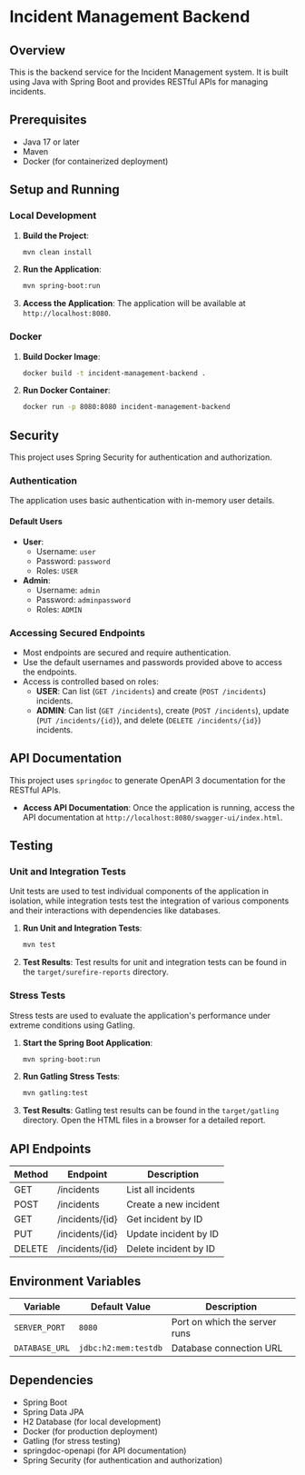 # Incident Management Backend

## Overview

This is the backend service for the Incident Management system. It is built using Java with Spring Boot and provides RESTful APIs for managing incidents.

## Prerequisites

- Java 17 or later
- Maven
- Docker (for containerized deployment)

## Setup and Running

### Local Development

1. **Build the Project**:
    ```sh
    mvn clean install
    ```

2. **Run the Application**:
    ```sh
    mvn spring-boot:run
    ```

3. **Access the Application**:
   The application will be available at `http://localhost:8080`.

### Docker

1. **Build Docker Image**:
    ```sh
    docker build -t incident-management-backend .
    ```

2. **Run Docker Container**:
    ```sh
    docker run -p 8080:8080 incident-management-backend
    ```

## Security

This project uses Spring Security for authentication and authorization.

### Authentication

The application uses basic authentication with in-memory user details.

#### Default Users

- **User**:
    - Username: `user`
    - Password: `password`
    - Roles: `USER`
- **Admin**:
    - Username: `admin`
    - Password: `adminpassword`
    - Roles: `ADMIN`

### Accessing Secured Endpoints

- Most endpoints are secured and require authentication.
- Use the default usernames and passwords provided above to access the endpoints.
- Access is controlled based on roles:
    - **USER**: Can list (`GET /incidents`) and create (`POST /incidents`) incidents.
    - **ADMIN**: Can list (`GET /incidents`), create (`POST /incidents`), update (`PUT /incidents/{id}`), and delete (`DELETE /incidents/{id}`) incidents.


## API Documentation

This project uses `springdoc` to generate OpenAPI 3 documentation for the RESTful APIs.

- **Access API Documentation**:
  Once the application is running, access the API documentation at `http://localhost:8080/swagger-ui/index.html`.

## Testing

### Unit and Integration Tests

Unit tests are used to test individual components of the application in isolation, while integration tests test the integration of various components and their interactions with dependencies like databases.

1. **Run Unit and Integration Tests**:
    ```sh
    mvn test
    ```

2. **Test Results**:
   Test results for unit and integration tests can be found in the `target/surefire-reports` directory.

### Stress Tests

Stress tests are used to evaluate the application's performance under extreme conditions using Gatling.

1. **Start the Spring Boot Application**:
    ```sh
    mvn spring-boot:run
    ```

2. **Run Gatling Stress Tests**:
    ```sh
    mvn gatling:test
    ```

3. **Test Results**:
   Gatling test results can be found in the `target/gatling` directory. Open the HTML files in a browser for a detailed report.

## API Endpoints

| Method | Endpoint               | Description             |
|--------|------------------------|-------------------------|
| GET    | /incidents             | List all incidents      |
| POST   | /incidents             | Create a new incident   |
| GET    | /incidents/{id}        | Get incident by ID      |
| PUT    | /incidents/{id}        | Update incident by ID   |
| DELETE | /incidents/{id}        | Delete incident by ID   |

## Environment Variables

| Variable        | Default Value       | Description                     |
|-----------------|---------------------|---------------------------------|
| `SERVER_PORT`   | `8080`              | Port on which the server runs   |
| `DATABASE_URL`  | `jdbc:h2:mem:testdb`| Database connection URL         |

## Dependencies

- Spring Boot
- Spring Data JPA
- H2 Database (for local development)
- Docker (for production deployment)
- Gatling (for stress testing)
- springdoc-openapi (for API documentation)
- Spring Security (for authentication and authorization)

